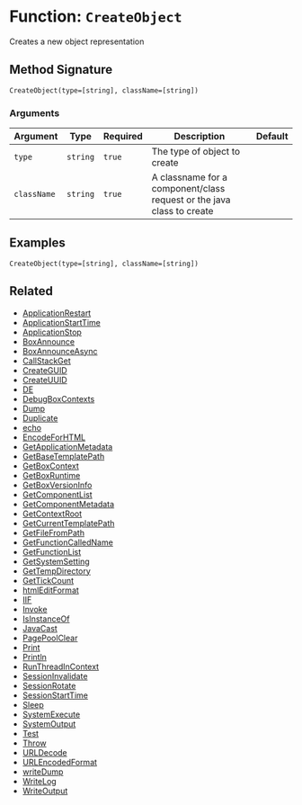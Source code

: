 [comment]: # (Note: This documentation is generated dynamically in the build process.  To modify the contents, change the javadoc on the _invoke method of the BIF class)

# Function: `CreateObject`

Creates a new object representation

## Method Signature
```
CreateObject(type=[string], className=[string])
```
### Arguments

| Argument | Type | Required | Description | Default |
|----------|------|----------|-------------|---------|
| `type` | `string` | `true` | The type of object to create |  |
| `className` | `string` | `true` | A classname for a component/class request or the java class to create |  |

## Examples

```
CreateObject(type=[string], className=[string])
```

## Related
  * [ApplicationRestart](boxlang-language/reference/built-in-functions/ApplicationRestart.md)
  * [ApplicationStartTime](boxlang-language/reference/built-in-functions/ApplicationStartTime.md)
  * [ApplicationStop](boxlang-language/reference/built-in-functions/ApplicationStop.md)
  * [BoxAnnounce](boxlang-language/reference/built-in-functions/BoxAnnounce.md)
  * [BoxAnnounceAsync](boxlang-language/reference/built-in-functions/BoxAnnounceAsync.md)
  * [CallStackGet](boxlang-language/reference/built-in-functions/CallStackGet.md)
  * [CreateGUID](boxlang-language/reference/built-in-functions/CreateGUID.md)
  * [CreateUUID](boxlang-language/reference/built-in-functions/CreateUUID.md)
  * [DE](boxlang-language/reference/built-in-functions/DE.md)
  * [DebugBoxContexts](boxlang-language/reference/built-in-functions/DebugBoxContexts.md)
  * [Dump](boxlang-language/reference/built-in-functions/Dump.md)
  * [Duplicate](boxlang-language/reference/built-in-functions/Duplicate.md)
  * [echo](boxlang-language/reference/built-in-functions/echo.md)
  * [EncodeForHTML](boxlang-language/reference/built-in-functions/EncodeForHTML.md)
  * [GetApplicationMetadata](boxlang-language/reference/built-in-functions/GetApplicationMetadata.md)
  * [GetBaseTemplatePath](boxlang-language/reference/built-in-functions/GetBaseTemplatePath.md)
  * [GetBoxContext](boxlang-language/reference/built-in-functions/GetBoxContext.md)
  * [GetBoxRuntime](boxlang-language/reference/built-in-functions/GetBoxRuntime.md)
  * [GetBoxVersionInfo](boxlang-language/reference/built-in-functions/GetBoxVersionInfo.md)
  * [GetComponentList](boxlang-language/reference/built-in-functions/GetComponentList.md)
  * [GetComponentMetadata](boxlang-language/reference/built-in-functions/GetComponentMetadata.md)
  * [GetContextRoot](boxlang-language/reference/built-in-functions/GetContextRoot.md)
  * [GetCurrentTemplatePath](boxlang-language/reference/built-in-functions/GetCurrentTemplatePath.md)
  * [GetFileFromPath](boxlang-language/reference/built-in-functions/GetFileFromPath.md)
  * [GetFunctionCalledName](boxlang-language/reference/built-in-functions/GetFunctionCalledName.md)
  * [GetFunctionList](boxlang-language/reference/built-in-functions/GetFunctionList.md)
  * [GetSystemSetting](boxlang-language/reference/built-in-functions/GetSystemSetting.md)
  * [GetTempDirectory](boxlang-language/reference/built-in-functions/GetTempDirectory.md)
  * [GetTickCount](boxlang-language/reference/built-in-functions/GetTickCount.md)
  * [htmlEditFormat](boxlang-language/reference/built-in-functions/htmlEditFormat.md)
  * [IIF](boxlang-language/reference/built-in-functions/IIF.md)
  * [Invoke](boxlang-language/reference/built-in-functions/Invoke.md)
  * [IsInstanceOf](boxlang-language/reference/built-in-functions/IsInstanceOf.md)
  * [JavaCast](boxlang-language/reference/built-in-functions/JavaCast.md)
  * [PagePoolClear](boxlang-language/reference/built-in-functions/PagePoolClear.md)
  * [Print](boxlang-language/reference/built-in-functions/Print.md)
  * [Println](boxlang-language/reference/built-in-functions/Println.md)
  * [RunThreadInContext](boxlang-language/reference/built-in-functions/RunThreadInContext.md)
  * [SessionInvalidate](boxlang-language/reference/built-in-functions/SessionInvalidate.md)
  * [SessionRotate](boxlang-language/reference/built-in-functions/SessionRotate.md)
  * [SessionStartTime](boxlang-language/reference/built-in-functions/SessionStartTime.md)
  * [Sleep](boxlang-language/reference/built-in-functions/Sleep.md)
  * [SystemExecute](boxlang-language/reference/built-in-functions/SystemExecute.md)
  * [SystemOutput](boxlang-language/reference/built-in-functions/SystemOutput.md)
  * [Test](boxlang-language/reference/built-in-functions/Test.md)
  * [Throw](boxlang-language/reference/built-in-functions/Throw.md)
  * [URLDecode](boxlang-language/reference/built-in-functions/URLDecode.md)
  * [URLEncodedFormat](boxlang-language/reference/built-in-functions/URLEncodedFormat.md)
  * [writeDump](boxlang-language/reference/built-in-functions/writeDump.md)
  * [WriteLog](boxlang-language/reference/built-in-functions/WriteLog.md)
  * [WriteOutput](boxlang-language/reference/built-in-functions/WriteOutput.md)
